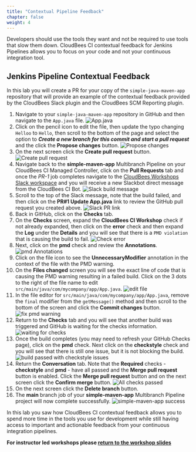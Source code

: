 ```yaml
---
title: "Contextual Pipeline Feedback"
chapter: false
weight: 4
---
```


Developers should use the tools they want and not be required to use tools that slow them down. CloudBees CI contextual feedback for Jenkins Pipelines allows you to focus on your code and not your continuous integration tool.

## Jenkins Pipeline Contextual Feedback
In this lab you will create a PR for your copy of the `simple-java-maven-app` repository that will provide an example of the contextual feedback provided by the CloudBees Slack plugin and the CloudBees SCM Reporting plugin.

1. Navigate to your `simple-java-maven-app` repository in GitHub and then navigate to the `App.java` file. ![App.java](goto-app-java.png?width=50pc)
2. Click on the pencil icon to edit the file, then update the typo changing `Helloo` to `Hello`, then scroll to the bottom of the page and select the option to ***Create a new branch for this commit and start a pull request*** and the click the **Propose changes** button. ![Propose changes](propose-changes.png?width=50pc)
3. On the next screen click the **Create pull request** button. ![Create pull request](create-pr.png?width=50pc)
4. Navigate back to the **simple-maven-app** Multibranch Pipeline on your CloudBees CI Managed Controller, click on the **Pull Requests** tab and once the *PR-1* job completes navigate to the [CloudBees Workshops Slack workspace](https://cloudbees-workshops.slack.com/) and you will receive a new Slackbot direct message from the CloudBees CI Bot. ![Slack build message](slack-build-msg.png?width=50pc)
5. Scroll to the top of the Slack message, note that the build failed, and then click on the **PR#1 Update App.java** link to review the GitHub pull request you created above. ![Slack PR link](slack-pr-link.png?width=50pc)
6. Back in GitHub, click on the **Checks** tab. 
7. On the **Checks** screen, expand the **CloudBees CI Workshop** check if not already expanded, then click on the **error** check and then expand the **Log** under the **Details** and you will see that there is a `PMD violation` that is causing the build to fail. ![Check error](check-error-log.png?width=50pc)
8. Next, click on the **pmd** check and review the **Annotations**. ![pmd Annotations](pmd-annotations.png?width=50pc)
9. Click on the file icon to see the **UnnecessaryModifier** annotation in the context of the file with the PMD warning. 
10. On the **Files changed** screen you will see the exact line of code that is causing the PMD warning resulting in a failed build. Click on the 3 dots to the right of the file name to edit `src/main/java/com/mycompany/app/App.java`. ![edit file](edit-file.png?width=50pc)
11. In the file editor for `src/main/java/com/mycompany/app/App.java`, remove the `final` modifier from the `getMessage()` method and then scroll to the bottom of the screen and click the **Commit changes** button. ![fix pmd warning](fix-pmd-warning.png?width=50pc)
12. Return to the **Checks** tab and you will see that another build was triggered and GitHub is waiting for the checks information. ![waiting for checks](waiting-for-checks.png?width=50pc)
13. Once the build completes (you may need to refresh your GitHub Checks page), click on the **pmd** check. Next click on the **checkstyle** check and you will see that there is still one issue, but it is not blocking the build. ![build passed with checkstyle issues](build-passed.png?width=50pc)
14. Return the **Conversation** tab. Note that the **Required** checks - **checkstyle** and **pmd** - have all passed and the **Merge pull request** button is enabled. Click the **Merge pull request** button and on the next screen click the **Confirm merge** button. ![All checks passed](checks-passed-merge.png?width=40pc)
15. On the next screen click the **Delete branch** button.
16. The **main** branch job of your **simple-maven-app** Multibranch Pipeline project will now complete successfully. ![simple-maven-app success](simple-maven-app-success.png?width=50pc)

In this lab you saw how CloudBees CI contextual feedback allows you to spend more time in the tools you use for development while still having access to important and actionable feedback from your continuous integration pipelines.

**For instructor led workshops please <a href="https://cloudbees-days.github.io/cloudbees-field-workshops/cloudbees-ci/#cross-team-title">return to the workshop slides</a>**

